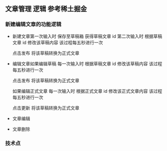 ## 文章管理 逻辑 参考稀土掘金

### 新建编辑文章的功能逻辑

- 新建文章第一次输入时 保存至草稿箱 获得草稿文章 id 第二次输入时 根据草稿文章 id 修改该草稿内容 该过程每五秒进行一次

  点击发布 将该草稿转换为正式文章

- 编辑文章如果编辑草稿 每一次输入时 根据草稿文章 id 修改该草稿内容 该过程每五秒进行一次

  点击发布 将该草稿转换为正式文章

  如果编辑正式文章 每一次输入时 根据正式文章 id 修改该正式文章内容 该过程每五秒进行一次

  点击更新 将该草稿转换为正式文章

- 文章编辑
- 文章删除

### 技术点
